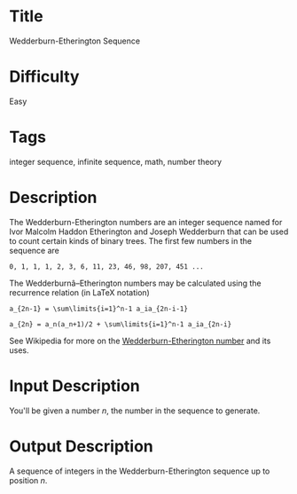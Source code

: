 # Title  

Wedderburn-Etherington Sequence

# Difficulty 

Easy

# Tags

integer sequence, infinite sequence, math, number theory

# Description

The Wedderburn-Etherington numbers are an integer sequence named for Ivor Malcolm Haddon Etherington and Joseph Wedderburn that can be used to count certain kinds of binary trees. The first few numbers in the sequence are

    0, 1, 1, 1, 2, 3, 6, 11, 23, 46, 98, 207, 451 ...
    
The Wedderburnâ–Etherington numbers may be calculated using the recurrence relation (in LaTeX notation)

    a_{2n-1} = \sum\limits{i=1}^n-1 a_ia_{2n-i-1}

    a_{2n} = a_n(a_n+1)/2 + \sum\limits{i=1}^n-1 a_ia_{2n-i}

See Wikipedia for more on the [Wedderburn-Etherington number](http://en.wikipedia.org/wiki/Wedderburn%E2%80%93Etherington_number) and its uses. 
 
# Input Description

You'll be given a number *n*, the number in the sequence to generate.

# Output Description

A sequence of integers in the Wedderburn-Etherington sequence up to position *n*.
